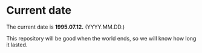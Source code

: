# Current date

The current date is **1995.07.12.** (YYYY.MM.DD.)

This repository will be good when the world ends, so we will know how long it lasted.